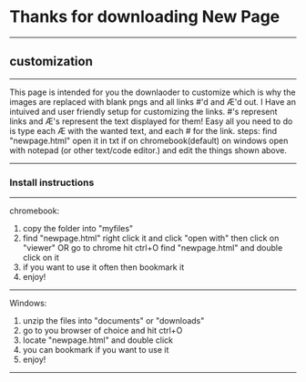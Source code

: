 # Thanks for downloading New Page
***
## customization
***
This page is intended for you the downlaoder to customize which is why the images are replaced with blank pngs and all links #'d and Æ'd out. 
I Have an intuived and user friendly setup for customizing the links. #'s represent links and Æ's represent the text displayed for them! Easy all you need to do is
type each Æ with the wanted text, and each # for the link.
steps:
find "newpage.html" open it in txt if on chromebook(default) on windows open with notepad (or other text/code editor.) and edit the things shown above.
***
### Install instructions
***
chromebook: 
1. copy the folder into "myfiles"
2. find "newpage.html" right click it and click "open with" then click on "viewer" OR go to chrome hit ctrl+O find "newpage.html" and double click on it
3. if you want to use it often then bookmark it
4. enjoy!
***
Windows: 
1. unzip the files into "documents" or "downloads"
2. go to you browser of choice and hit ctrl+O
3. locate "newpage.html" and double click
4. you can bookmark if you want to use it
5. enjoy!
***
